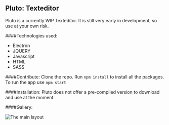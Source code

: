 Pluto: Texteditor
---
Pluto is a currently WIP Texteditor. It is still very early in development, so use at your own risk. 

####Technologies used:
* Electron
* JQUERY
* Javascript
* HTML
* SASS

####Contribute:
Clone the repo. Run `npm install` to install all the packages. To run the app use `npm start`

####Installation:
Pluto does not offer a pre-compiled version to download and use at the moment. 

####Gallery:

<img align="center" src="http://i.imgur.com/luDTnZE.png" alt="The main layout">
